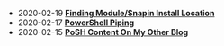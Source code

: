 * 2020-02-19 [**Finding Module/Snapin Install Location**](/2020-02-19-FindModule/?utm_source=blog&utm_medium=blog&utm_content=recent)
* 2020-02-17 [**PowerShell Piping**](/2020-02-17-PowerShell-Piping/?utm_source=blog&utm_medium=blog&utm_content=recent)
* 2020-02-15 [**PoSH Content On My Other Blog**](/2020-02-15-PoSH-Content-WagtheReal/?utm_source=blog&utm_medium=blog&utm_content=recent)
